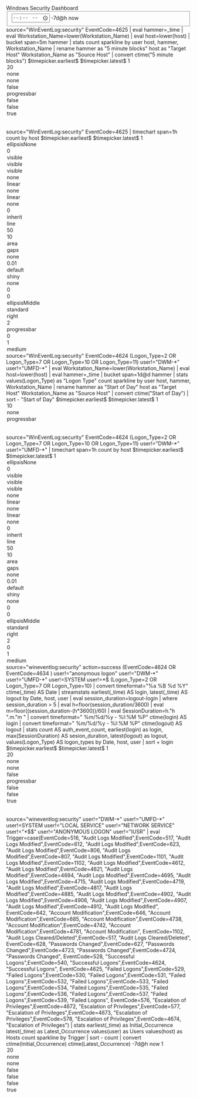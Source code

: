 <form theme="dark">
  <label>Windows Security Dashboard</label>
  <fieldset submitButton="false">
    <input type="time" token="timepicker">
      <label></label>
      <default>
        <earliest>-7d@h</earliest>
        <latest>now</latest>
      </default>
    </input>
  </fieldset>
  <row>
    <panel>
      <title>Failed Logon Attempts</title>
      <table>
        <search>
          <query>source="WinEventLog:security" EventCode=4625 
| eval hammer=_time
| eval Workstation_Name=lower(Workstation_Name)
| eval host=lower(host)
| bucket span=5m hammer 
| stats count sparkline by user host, hammer, Workstation_Name
| rename hammer as "5 minute blocks" host as "Target Host" Workstation_Name as "Source Host"
| convert ctime("5 minute blocks")</query>
          <earliest>$timepicker.earliest$</earliest>
          <latest>$timepicker.latest$</latest>
          <sampleRatio>1</sampleRatio>
        </search>
        <option name="count">20</option>
        <option name="dataOverlayMode">none</option>
        <option name="drilldown">none</option>
        <option name="percentagesRow">false</option>
        <option name="refresh.display">progressbar</option>
        <option name="rowNumbers">false</option>
        <option name="totalsRow">false</option>
        <option name="wrap">true</option>
        <format type="color" field="user">
          <colorPalette type="sharedList"></colorPalette>
          <scale type="sharedCategory"></scale>
        </format>
        <format type="color" field="Target Host">
          <colorPalette type="sharedList"></colorPalette>
          <scale type="sharedCategory"></scale>
        </format>
        <format type="color" field="Source Host">
          <colorPalette type="sharedList"></colorPalette>
          <scale type="sharedCategory"></scale>
        </format>
      </table>
    </panel>
    <panel>
      <title>Timechart of Failed Attempts to Logon</title>
      <chart>
        <search>
          <query>source="WinEventLog:security" EventCode=4625 
| timechart span=1h count by host</query>
          <earliest>$timepicker.earliest$</earliest>
          <latest>$timepicker.latest$</latest>
          <sampleRatio>1</sampleRatio>
        </search>
        <option name="charting.axisLabelsX.majorLabelStyle.overflowMode">ellipsisNone</option>
        <option name="charting.axisLabelsX.majorLabelStyle.rotation">0</option>
        <option name="charting.axisTitleX.visibility">visible</option>
        <option name="charting.axisTitleY.visibility">visible</option>
        <option name="charting.axisTitleY2.visibility">visible</option>
        <option name="charting.axisX.abbreviation">none</option>
        <option name="charting.axisX.scale">linear</option>
        <option name="charting.axisY.abbreviation">none</option>
        <option name="charting.axisY.scale">linear</option>
        <option name="charting.axisY2.abbreviation">none</option>
        <option name="charting.axisY2.enabled">0</option>
        <option name="charting.axisY2.scale">inherit</option>
        <option name="charting.chart">line</option>
        <option name="charting.chart.bubbleMaximumSize">50</option>
        <option name="charting.chart.bubbleMinimumSize">10</option>
        <option name="charting.chart.bubbleSizeBy">area</option>
        <option name="charting.chart.nullValueMode">gaps</option>
        <option name="charting.chart.showDataLabels">none</option>
        <option name="charting.chart.sliceCollapsingThreshold">0.01</option>
        <option name="charting.chart.stackMode">default</option>
        <option name="charting.chart.style">shiny</option>
        <option name="charting.drilldown">none</option>
        <option name="charting.layout.splitSeries">0</option>
        <option name="charting.layout.splitSeries.allowIndependentYRanges">0</option>
        <option name="charting.legend.labelStyle.overflowMode">ellipsisMiddle</option>
        <option name="charting.legend.mode">standard</option>
        <option name="charting.legend.placement">right</option>
        <option name="charting.lineWidth">2</option>
        <option name="refresh.display">progressbar</option>
        <option name="trellis.enabled">0</option>
        <option name="trellis.scales.shared">1</option>
        <option name="trellis.size">medium</option>
      </chart>
    </panel>
  </row>
  <row>
    <panel>
      <title>Successful Logons</title>
      <table>
        <search>
          <query>source="WinEventLog:security" EventCode=4624 (Logon_Type=2 OR Logon_Type=7 OR Logon_Type=10 OR Logon_Type=11) user!="DWM-*" user!="UMFD-*"
| eval Workstation_Name=lower(Workstation_Name)
| eval host=lower(host)
| eval hammer=_time 
| bucket span=1d@d hammer 
| stats values(Logon_Type) as "Logon Type" count sparkline by user host, hammer, Workstation_Name
| rename hammer as "Start of Day" host as "Target Host" Workstation_Name as "Source Host"
| convert ctime("Start of Day")
| sort - "Start of Day"</query>
          <earliest>$timepicker.earliest$</earliest>
          <latest>$timepicker.latest$</latest>
          <sampleRatio>1</sampleRatio>
        </search>
        <option name="count">10</option>
        <option name="drilldown">none</option>
        <option name="refresh.display">progressbar</option>
        <format type="color" field="Target Host">
          <colorPalette type="sharedList"></colorPalette>
          <scale type="sharedCategory"></scale>
        </format>
        <format type="color" field="Source Host">
          <colorPalette type="sharedList"></colorPalette>
          <scale type="sharedCategory"></scale>
        </format>
        <format type="color" field="user">
          <colorPalette type="sharedList"></colorPalette>
          <scale type="sharedCategory"></scale>
        </format>
      </table>
    </panel>
    <panel>
      <title>Timechart of Successful Logons</title>
      <chart>
        <search>
          <query>source="WinEventLog:security" EventCode=4624 (Logon_Type=2 OR Logon_Type=7 OR Logon_Type=10 OR Logon_Type=11) user!="DWM-*" user!="UMFD-*"
| timechart span=1h count by host</query>
          <earliest>$timepicker.earliest$</earliest>
          <latest>$timepicker.latest$</latest>
          <sampleRatio>1</sampleRatio>
        </search>
        <option name="charting.axisLabelsX.majorLabelStyle.overflowMode">ellipsisNone</option>
        <option name="charting.axisLabelsX.majorLabelStyle.rotation">0</option>
        <option name="charting.axisTitleX.visibility">visible</option>
        <option name="charting.axisTitleY.visibility">visible</option>
        <option name="charting.axisTitleY2.visibility">visible</option>
        <option name="charting.axisX.abbreviation">none</option>
        <option name="charting.axisX.scale">linear</option>
        <option name="charting.axisY.abbreviation">none</option>
        <option name="charting.axisY.scale">linear</option>
        <option name="charting.axisY2.abbreviation">none</option>
        <option name="charting.axisY2.enabled">0</option>
        <option name="charting.axisY2.scale">inherit</option>
        <option name="charting.chart">line</option>
        <option name="charting.chart.bubbleMaximumSize">50</option>
        <option name="charting.chart.bubbleMinimumSize">10</option>
        <option name="charting.chart.bubbleSizeBy">area</option>
        <option name="charting.chart.nullValueMode">gaps</option>
        <option name="charting.chart.showDataLabels">none</option>
        <option name="charting.chart.sliceCollapsingThreshold">0.01</option>
        <option name="charting.chart.stackMode">default</option>
        <option name="charting.chart.style">shiny</option>
        <option name="charting.drilldown">none</option>
        <option name="charting.layout.splitSeries">0</option>
        <option name="charting.layout.splitSeries.allowIndependentYRanges">0</option>
        <option name="charting.legend.labelStyle.overflowMode">ellipsisMiddle</option>
        <option name="charting.legend.mode">standard</option>
        <option name="charting.legend.placement">right</option>
        <option name="charting.lineWidth">2</option>
        <option name="trellis.enabled">0</option>
        <option name="trellis.scales.shared">1</option>
        <option name="trellis.size">medium</option>
      </chart>
    </panel>
  </row>
  <row>
    <panel>
      <title>Windows Authentication events</title>
      <table>
        <search>
          <query>source="wineventlog:security" action=success (EventCode=4624 OR EventCode=4634 ) user!="anonymous logon" user!="DWM-*" user!="UMFD-*" user!=SYSTEM user!=*$ (Logon_Type=2 OR Logon_Type=7 OR Logon_Type=10)
| convert timeformat="%a %B %d %Y" ctime(_time) AS Date 
| streamstats earliest(_time) AS login, latest(_time) AS logout by Date, host, user
| eval session_duration=logout-login
| where session_duration &gt; 5
| eval h=floor(session_duration/3600) 
| eval m=floor((session_duration-(h*3600))/60) 
| eval SessionDuration=h."h ".m."m " 
| convert timeformat=" %m/%d/%y - %I:%M %P" ctime(login) AS login 
| convert timeformat=" %m/%d/%y - %I:%M %P" ctime(logout) AS logout 
| stats count AS auth_event_count, earliest(login) as login, max(SessionDuration) AS sesion_duration, latest(logout) as logout, values(Logon_Type) AS logon_types by Date, host, user
| sort + login</query>
          <earliest>$timepicker.earliest$</earliest>
          <latest>$timepicker.latest$</latest>
          <sampleRatio>1</sampleRatio>
        </search>
        <option name="count">20</option>
        <option name="dataOverlayMode">none</option>
        <option name="drilldown">none</option>
        <option name="percentagesRow">false</option>
        <option name="refresh.display">progressbar</option>
        <option name="rowNumbers">false</option>
        <option name="totalsRow">false</option>
        <option name="wrap">true</option>
        <format type="color" field="host">
          <colorPalette type="sharedList"></colorPalette>
          <scale type="sharedCategory"></scale>
        </format>
        <format type="color" field="user">
          <colorPalette type="sharedList"></colorPalette>
          <scale type="sharedCategory"></scale>
        </format>
      </table>
    </panel>
  </row>
  <row>
    <panel>
      <title>Common Event Codes - 10,000 foot view</title>
      <table>
        <search>
          <query>source="wineventlog:security" user!="DWM-*" user!="UMFD-*" user!=SYSTEM user!="LOCAL SERVICE" user!="NETWORK SERVICE" user!="*$$" user!="ANONYMOUS LOGON" user!="IUSR"
| eval Trigger=case(EventCode=516, "Audit Logs Modified",EventCode=517, "Audit Logs Modified",EventCode=612, "Audit Logs Modified",EventCode=623, "Audit Logs Modified",EventCode=806, "Audit Logs Modified",EventCode=807, "Audit Logs Modified",EventCode=1101, "Audit Logs Modified",EventCode=1102, "Audit Logs Modified",EventCode=4612, "Audit Logs Modified",EventCode=4621, "Audit Logs Modified",EventCode=4694, "Audit Logs Modified",EventCode=4695, "Audit Logs Modified",EventCode=4715, "Audit Logs Modified",EventCode=4719, "Audit Logs Modified",EventCode=4817, "Audit Logs Modified",EventCode=4885, "Audit Logs Modified",EventCode=4902, "Audit Logs Modified",EventCode=4906, "Audit Logs Modified",EventCode=4907, "Audit Logs Modified",EventCode=4912, "Audit Logs Modified", EventCode=642, "Account Modification",EventCode=646, "Account Modification",EventCode=685, "Account Modification",EventCode=4738, "Account Modification",EventCode=4742, "Account Modification",EventCode=4781, "Account Modification", EventCode=1102, "Audit Logs Cleared/Deleted",EventCode=517, "Audit Logs Cleared/Deleted", EventCode=628, "Passwords Changed",EventCode=627, "Passwords Changed",EventCode=4723, "Passwords Changed",EventCode=4724, "Passwords Changed", EventCode=528, "Successful Logons",EventCode=540, "Successful Logons",EventCode=4624, "Successful Logons", EventCode=4625, "Failed Logons",EventCode=529, "Failed Logons",EventCode=530, "Failed Logons",EventCode=531, "Failed Logons",EventCode=532, "Failed Logons",EventCode=533, "Failed Logons",EventCode=534, "Failed Logons",EventCode=535, "Failed Logons",EventCode=536, "Failed Logons",EventCode=537, "Failed Logons",EventCode=539, "Failed Logons", EventCode=576, "Escalation of Privileges",EventCode=4672, "Escalation of Privileges",EventCode=577, "Escalation of Privileges",EventCode=4673, "Escalation of Privileges",EventCode=578, "Escalation of Privileges",EventCode=4674, "Escalation of Privileges") 
| stats earliest(_time) as Initial_Occurrence latest(_time) as Latest_Occurrence values(user) as Users values(host) as Hosts count sparkline by Trigger
| sort - count
| convert ctime(Initial_Occurrence) ctime(Latest_Occurrence)</query>
          <earliest>-7d@h</earliest>
          <latest>now</latest>
          <sampleRatio>1</sampleRatio>
        </search>
        <option name="count">20</option>
        <option name="dataOverlayMode">none</option>
        <option name="drilldown">none</option>
        <option name="percentagesRow">false</option>
        <option name="rowNumbers">false</option>
        <option name="totalsRow">false</option>
        <option name="wrap">true</option>
        <format type="color" field="Trigger">
          <colorPalette type="sharedList"></colorPalette>
          <scale type="sharedCategory"></scale>
        </format>
      </table>
    </panel>
  </row>
</form>
